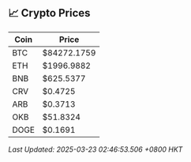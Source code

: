 ## 📈 Crypto Prices

| Coin | Price |
| ---- | ----- |
| BTC | $84272.1759 |
| ETH | $1996.9882 |
| BNB | $625.5377 |
| CRV | $0.4725 |
| ARB | $0.3713 |
| OKB | $51.8324 |
| DOGE | $0.1691 |

_Last Updated: 2025-03-23 02:46:53.506 +0800 HKT_